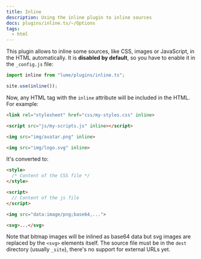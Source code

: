 ```yaml
---
title: Inline
description: Using the inline plugin to inline sources
docs: plugins/inline.ts/~/Options
tags:
  - html
---
```


This plugin allows to inline some sources, like CSS, images or JavaScript, in
the HTML automatically. It is **disabled by default**, so you have to enable it
in the `_config.js` file:

```js
import inline from "lume/plugins/inline.ts";

site.use(inline());
```

Now, any HTML tag with the `inline` attribute will be included in the HTML. For
example:

```html
<link rel="stylesheet" href="css/my-styles.css" inline>

<script src="js/my-scripts.js" inline></script>

<img src="img/avatar.png" inline>

<img src="img/logo.svg" inline>
```

It's converted to:

```html
<style>
  /* Content of the CSS file */
</style>

<script>
  // Content of the js file
</script>

<img src="data:image/png;base64,...">

<svg>...</svg>
```

Note that bitmap images will be inlined as base64 data but svg images are
replaced by the `<svg>` elements itself. The source file must be in the `dest`
directory (usually `_site`), there's no support for external URLs yet.
